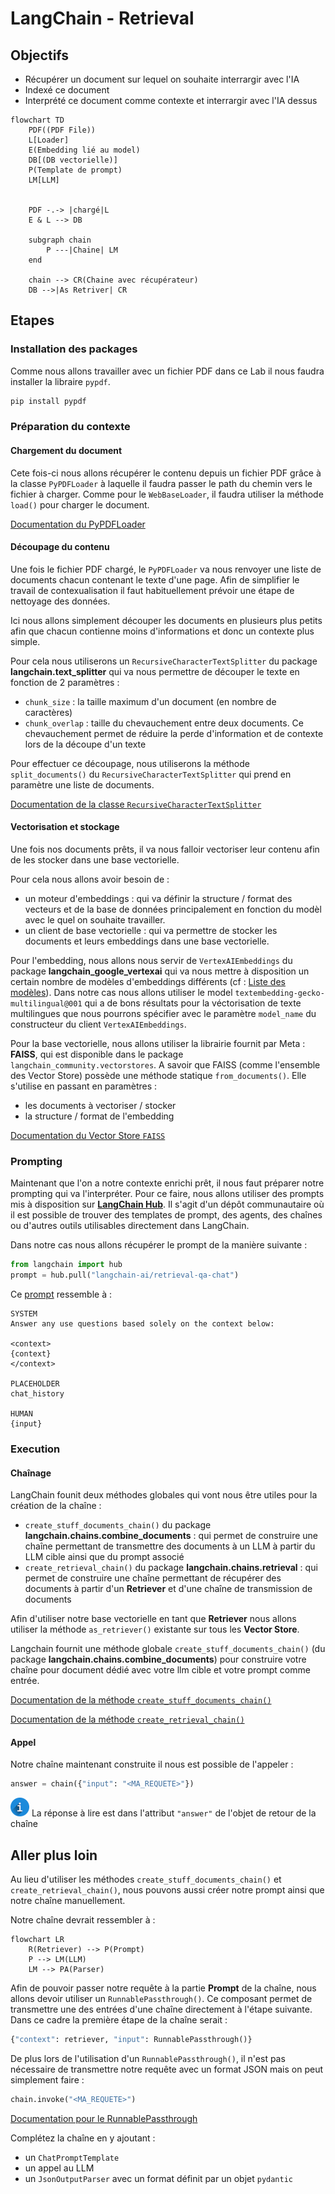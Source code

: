# LangChain - Retrieval

## Objectifs

* Récupérer un document sur lequel on souhaite interrargir avec l'IA
* Indexé ce document
* Interprété ce document comme contexte et interrargir avec l'IA dessus

```mermaid
flowchart TD
    PDF((PDF File))
    L[Loader]
    E(Embedding lié au model)
    DB[(DB vectorielle)]
    P(Template de prompt)
    LM[LLM]
    

    PDF -.-> |chargé|L
    E & L --> DB

    subgraph chain
        P ---|Chaine| LM
    end

    chain --> CR(Chaine avec récupérateur)
    DB -->|As Retriver| CR

```

## Etapes

### Installation des packages

Comme nous allons travailler avec un fichier PDF dans ce Lab il nous faudra installer la libraire `pypdf`.

```sh
pip install pypdf
```

### Préparation du contexte

#### Chargement du document

Cete fois-ci nous allons récupérer le contenu depuis un fichier PDF grâce à la classe `PyPDFLoader` à laquelle il faudra passer le path du chemin vers le fichier à charger. Comme pour le `WebBaseLoader`, il faudra utiliser la méthode `load()` pour charger le document.

[Documentation du PyPDFLoader](https://python.langchain.com/v0.2/docs/integrations/document_loaders/pypdfloader/)

#### Découpage du contenu

Une fois le fichier PDF chargé, le `PyPDFLoader` va nous renvoyer une liste de documents chacun contenant le texte d'une page.
Afin de simplifier le travail de contexualisation il faut habituellement prévoir une étape de nettoyage des données.

Ici nous allons simplement découper les documents en plusieurs plus petits afin que chacun contienne moins d'informations et donc un contexte plus simple.

Pour cela nous utiliserons un `RecursiveCharacterTextSplitter` du package **langchain.text_splitter** qui va nous permettre de découper le texte en fonction de 2 paramètres :
- `chunk_size` : la taille maximum d'un document (en nombre de caractères)
- `chunk_overlap` : taille du chevauchement entre deux documents. Ce chevauchement permet de réduire la perde d'information et de contexte lors de la découpe d'un texte

Pour effectuer ce découpage, nous utiliserons la méthode `split_documents()` du `RecursiveCharacterTextSplitter` qui prend en paramètre une liste de documents.

[Documentation de la classe `RecursiveCharacterTextSplitter`](https://python.langchain.com/v0.2/docs/how_to/recursive_text_splitter/)

#### Vectorisation et stockage

Une fois nos documents prêts, il va nous falloir vectoriser leur contenu afin de les stocker dans une base vectorielle.

Pour cela nous allons avoir besoin de :
- un moteur d'embeddings : qui va définir la structure / format des vecteurs et de la base de données principalement en fonction du modèl avec le quel on souhaite travailler.
- un client de base vectorielle : qui va permettre de stocker les documents et leurs embeddings dans une base vectorielle.

Pour l'embedding, nous allons nous servir de `VertexAIEmbeddings` du package **langchain_google_vertexai** qui va nous mettre à disposition un certain nombre de modèles d'embeddings différents (cf : [Liste des modèles](https://cloud.google.com/vertex-ai/generative-ai/docs/embeddings/get-text-embeddings?hl=fr#supported-models)).
Dans notre cas nous allons utiliser le model `textembedding-gecko-multilingual@001` qui a de bons résultats pour la véctorisation de texte multilingues que nous pourrons spécifier avec le paramètre `model_name` du constructeur du client ``VertexAIEmbeddings``.

Pour la base vectorielle, nous allons utiliser la librairie fournit par Meta : **FAISS**, qui est disponible dans le package `langchain_community.vectorstores`.
A savoir que FAISS (comme l'ensemble des Vector Store) possède une méthode statique `from_documents()`. Elle s'utilise en passant en paramètres :
- les documents à vectoriser / stocker
- la structure / format de l'embedding

[Documentation du Vector Store `FAISS`](https://python.langchain.com/v0.2/docs/integrations/vectorstores/faiss/)

### Prompting

Maintenant que l'on a notre contexte enrichi prêt, il nous faut préparer notre prompting qui va l'interpréter. Pour ce faire, nous allons utiliser des prompts mis à disposition sur [**LangChain Hub**](https://smith.langchain.com/hub). Il s'agit d'un dépôt communautaire où il est possible de trouver des templates de prompt, des agents, des chaînes ou d'autres outils utilisables directement dans LangChain.

Dans notre cas nous allons récupérer le prompt de la manière suivante :

```python
from langchain import hub
prompt = hub.pull("langchain-ai/retrieval-qa-chat")
```

Ce [prompt](https://smith.langchain.com/hub/langchain-ai/retrieval-qa-chat) ressemble à :

```
SYSTEM
Answer any use questions based solely on the context below:

<context>
{context}
</context>

PLACEHOLDER
chat_history

HUMAN
{input}
```

### Execution

#### Chaînage

LangChain founit deux méthodes globales qui vont nous être utiles pour la création de la chaîne :
- `create_stuff_documents_chain()` du package **langchain.chains.combine_documents** : qui permet de construire une chaîne permettant de transmettre des documents à un LLM à partir du LLM cible ainsi que du prompt associé
- `create_retrieval_chain()` du package **langchain.chains.retrieval** : qui permet de construire une chaîne permettant de récupérer des documents à partir d'un **Retriever** et d'une chaîne de transmission de documents

Afin d'utiliser notre base vectorielle en tant que **Retriever** nous allons utiliser la méthode `as_retriever()` existante sur tous les **Vector Store**.

Langchain fournit une méthode globale `create_stuff_documents_chain()` (du package **langchain.chains.combine_documents**) pour construire votre chaîne pour document dédié avec votre llm cible et votre prompt comme entrée.

[Documentation de la méthode `create_stuff_documents_chain()`](https://python.langchain.com/v0.2/api_reference/langchain/chains/langchain.chains.combine_documents.stuff.create_stuff_documents_chain.html)

[Documentation de la méthode `create_retrieval_chain()`](https://python.langchain.com/v0.2/api_reference/langchain/chains/langchain.chains.retrieval.create_retrieval_chain.html)

#### Appel

Notre chaîne maintenant construite il nous est possible de l'appeler :

```python
answer = chain({"input": "<MA_REQUETE>"})
```

![INFO](../../img/info.png) La réponse à lire est dans l'attribut `"answer"` de l'objet de retour de la chaîne

## Aller plus loin

Au lieu d'utiliser les méthodes `create_stuff_documents_chain()` et `create_retrieval_chain()`, nous pouvons aussi créer notre prompt ainsi que notre chaîne manuellement.

Notre chaîne devrait ressembler à :
```mermaid
flowchart LR
    R(Retriever) --> P(Prompt)
    P --> LM(LLM)
    LM --> PA(Parser)
```

Afin de pouvoir passer notre requête à la partie **Prompt** de la chaîne, nous allons devoir utiliser un `RunnablePassthrough()`. Ce composant permet de transmettre une des entrées d'une chaîne directement à l'étape suivante.
Dans ce cadre la première étape de la chaîne serait :

```python
{"context": retriever, "input": RunnablePassthrough()}
```

De plus lors de l'utilisation d'un `RunnablePassthrough()`, il n'est pas nécessaire de transmettre notre requête avec un format JSON mais on peut simplement faire :

```python
chain.invoke("<MA_REQUETE>")
```

[Documentation pour le RunnablePassthrough](https://python.langchain.com/v0.2/docs/how_to/passthrough/)

Complétez la chaîne en y ajoutant :
- un `ChatPromptTemplate`
- un appel au LLM
- un `JsonOutputParser` avec un format définit par un objet `pydantic`
